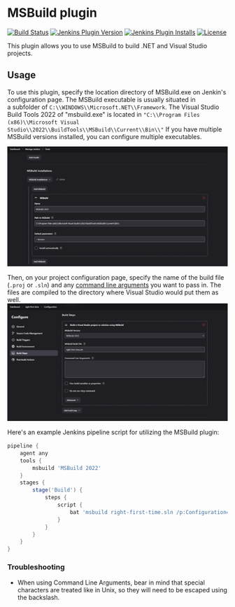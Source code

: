 # MSBuild plugin

[![Build Status](https://ci.jenkins.io/buildStatus/icon?job=Plugins%2Fmsbuild-plugin%2Fmaster)](https://ci.jenkins.io/job/Plugins/job/msbuild-plugin/job/master/)
[![Jenkins Plugin Version](https://img.shields.io/jenkins/plugin/v/msbuild.svg)](https://plugins.jenkins.io/msbuild)
[![Jenkins Plugin Installs](https://img.shields.io/jenkins/plugin/i/msbuild.svg?color=blue)](https://plugins.jenkins.io/msbuild)
[![License](https://img.shields.io/badge/license-MIT-blue.svg)](https://opensource.org/licenses/MIT)

This plugin allows you to use MSBuild to build .NET and Visual Studio
projects.

## Usage

To use this plugin, specify the location directory of MSBuild.exe on
Jenkin's configuration page. The MSBuild executable is usually
situated in a subfolder of `C:\\WINDOWS\\Microsoft.NET\\Framework`. The
Visual Studio Build Tools 2022 of "msbuild.exe" is located in
`"C:\\Program Files (x86)\\Microsoft Visual Studio\\2022\\BuildTools\\MSBuild\\Current\\Bin\\"` If you have multiple
MSBuild versions installed, you can configure multiple executables. 


![](docs/images/jenkins-msbuild.png)

Then, on your project configuration page, specify the name of the build
file (`.proj` or `.sln`) and any [command line
arguments](https://docs.microsoft.com/en-us/visualstudio/msbuild/msbuild-command-line-reference?view=vs-2017)
you want to pass in. The files are compiled to the directory where
Visual Studio would put them as well.
![](docs/images/jenkins-job-msbuild.png)

Here's an example Jenkins pipeline script for utilizing the MSBuild plugin:
```groovy
pipeline {
    agent any
    tools {
        msbuild 'MSBuild 2022'
    }
    stages {
        stage('Build') {
            steps {
                script {
                    bat 'msbuild right-first-time.sln /p:Configuration=Release %MSBUILD_ARGS%'
                }
            }
        }
    }
}
```

### Troubleshooting

-   When using Command Line Arguments, bear in mind that special
    characters are treated like in Unix, so they will need to be escaped
    using the backslash.
